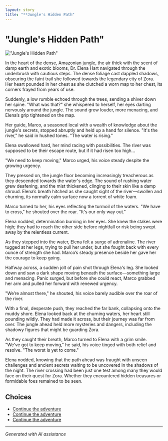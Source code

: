 ```yaml
---
layout: story
title: "**Jungle's Hidden Path"
---
```


# **"Jungle's Hidden Path"**

![**"Jungle's Hidden Path"**](../input_images/20221113_161248.jpg)

In the heart of the dense, Amazonian jungle, the air thick with the scent of damp earth and exotic blooms, Dr. Elena Hart navigated through the underbrush with cautious steps. The dense foliage cast dappled shadows, obscuring the faint trail she followed towards the legendary city of Zora. Her heart pounded in her chest as she clutched a worn map to her chest, its corners frayed from years of use.

Suddenly, a low rumble echoed through the trees, sending a shiver down her spine. "What was that?" she whispered to herself, her eyes darting nervously around the jungle. The sound grew louder, more menacing, and Elena’s grip tightened on the map.

Her guide, Marco, a seasoned local with a wealth of knowledge about the jungle's secrets, stopped abruptly and held up a hand for silence. "It's the river," he said in hushed tones. "The water is rising."

Elena swallowed hard, her mind racing with possibilities. The river was supposed to be their escape route, but if it had risen too high...

"We need to keep moving," Marco urged, his voice steady despite the growing urgency.

They pressed on, the jungle floor becoming increasingly treacherous as they descended towards the water's edge. The sound of rushing water grew deafening, and the mist thickened, clinging to their skin like a damp shroud. Elena’s breath hitched as she caught sight of the river—swollen and churning, its normally calm surface now a torrent of white foam.

Marco turned to her, his eyes reflecting the turmoil of the waters. "We have to cross," he shouted over the roar. "It's our only way out."

Elena nodded, determination burning in her eyes. She knew the stakes were high; they had to reach the other side before nightfall or risk being swept away by the relentless current.

As they stepped into the water, Elena felt a surge of adrenaline. The river tugged at her legs, trying to pull her under, but she fought back with every ounce of strength she had. Marco’s steady presence beside her gave her the courage to keep going.

Halfway across, a sudden jolt of pain shot through Elena's leg. She looked down and saw a dark shape moving beneath the surface—something large and menacing. Panic surged, but before she could react, Marco grabbed her arm and pulled her forward with renewed urgency.

"We’re almost there," he shouted, his voice barely audible over the roar of the river.

With a final, desperate push, they reached the far bank, collapsing onto the muddy shore. Elena looked back at the churning waters, her heart still pounding wildly. They had made it across, but their journey was far from over. The jungle ahead held more mysteries and dangers, including the shadowy figures that might be guarding Zora.

As they caught their breath, Marco turned to Elena with a grim smile. "We've got to keep moving," he said, his voice tinged with both relief and resolve. "The worst is yet to come."

Elena nodded, knowing that the path ahead was fraught with unseen challenges and ancient secrets waiting to be uncovered in the shadows of the night. The river crossing had been just one test among many they would face on their quest for Zora. Whether they encountered hidden treasures or formidable foes remained to be seen.


## Choices

* [Continue the adventure](./77082571-3717-4590-9131-5212AB1ACCAA)
* [Continue the adventure](./20221113_162250)
* [Continue the adventure](./20221013_140920)


---
*Generated with AI assistance*
